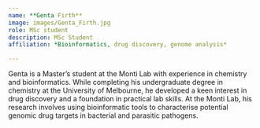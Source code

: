 ```yaml
---
name: **Genta Firth**
image: images/Genta_Firth.jpg
role: MSc student
description: MSc Student
affiliation: *Bioinformatics, drug discovery, genome analysis*

---
```


Genta is a Master’s student at the Monti Lab with experience in chemistry and bioinformatics. While completing his undergraduate degree in chemistry at the University of Melbourne, he developed a keen interest in drug discovery and a foundation in practical lab skills. At the Monti Lab, his research involves using bioinformatic tools to characterise potential genomic drug targets in bacterial and parasitic pathogens.
